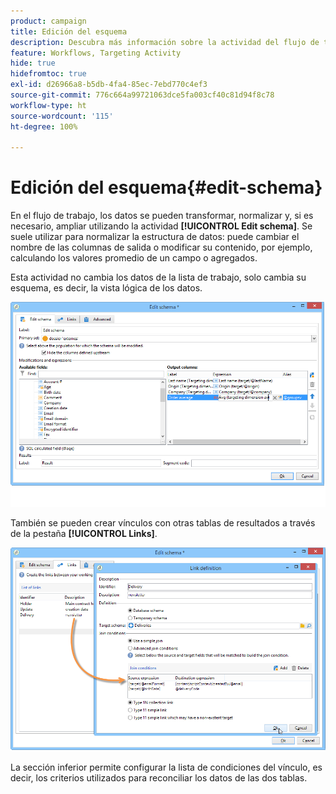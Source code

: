 ```yaml
---
product: campaign
title: Edición del esquema
description: Descubra más información sobre la actividad del flujo de trabajo Edición del esquema
feature: Workflows, Targeting Activity
hide: true
hidefromtoc: true
exl-id: d26966a8-b5db-4fa4-85ec-7ebd770c4ef3
source-git-commit: 776c664a99721063dce5fa003cf40c81d94f8c78
workflow-type: ht
source-wordcount: '115'
ht-degree: 100%

---
```


# Edición del esquema{#edit-schema}



En el flujo de trabajo, los datos se pueden transformar, normalizar y, si es necesario, ampliar utilizando la actividad **[!UICONTROL Edit schema]**. Se suele utilizar para normalizar la estructura de datos: puede cambiar el nombre de las columnas de salida o modificar su contenido, por ejemplo, calculando los valores promedio de un campo o agregados.

Esta actividad no cambia los datos de la lista de trabajo, solo cambia su esquema, es decir, la vista lógica de los datos.

![](assets/wf_manipulation_box.png)

También se pueden crear vínculos con otras tablas de resultados a través de la pestaña **[!UICONTROL Links]**.

![](assets/wf_manipulation_box_link_tab.png)

La sección inferior permite configurar la lista de condiciones del vínculo, es decir, los criterios utilizados para reconciliar los datos de las dos tablas.
